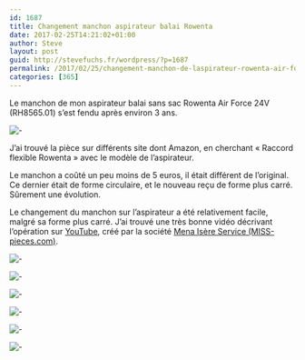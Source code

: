 ```yaml
---
id: 1687
title: Changement manchon aspirateur balai Rowenta
date: 2017-02-25T14:21:02+01:00
author: Steve
layout: post
guid: http://stevefuchs.fr/wordpress/?p=1687
permalink: /2017/02/25/changement-manchon-de-laspirateur-rowenta-air-force/
categories: [365]
---
```

Le manchon de mon aspirateur balai sans sac Rowenta Air Force 24V (RH8565.01) s&rsquo;est fendu après environ 3 ans.

![-]({{site.baseurl}}/wp-content/uploads/2017/03/61xJsETG6yL._SL1500_.jpg)

J&rsquo;ai trouvé la pièce sur différents site dont Amazon, en cherchant « Raccord flexible Rowenta » avec le modèle de l&rsquo;aspirateur.

Le manchon a coûté un peu moins de 5 euros, il était différent de l&rsquo;original. Ce dernier était de forme circulaire, et le nouveau reçu de forme plus carré. Sûrement une évolution.

Le changement du manchon sur l&rsquo;aspirateur a été relativement facile, malgré sa forme plus carré. J&rsquo;ai trouvé une très bonne vidéo décrivant l&rsquo;opération sur [YouTube](https://www.youtube.com/watch?v=misPNKmOcV8), créé par la société [Mena Isère Service (MISS-pieces.com)](http://www.miss-pieces.com/).

![-]({{site.baseurl}}/wp-content/uploads/2017/02/DSC08171.jpg)

![-]({{site.baseurl}}/wp-content/uploads/2017/02/DSC08173.jpg)

![-]({{site.baseurl}}/wp-content/uploads/2017/02/DSC08174.jpg)

![-]({{site.baseurl}}/wp-content/uploads/2017/02/DSC08175.jpg)

![-]({{site.baseurl}}/wp-content/uploads/2017/02/DSC08177.jpg)

![-]({{site.baseurl}}/wp-content/uploads/2017/02/DSC08178.jpg)